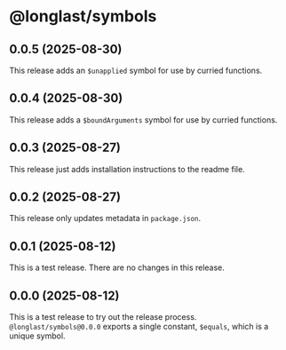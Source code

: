 # @longlast/symbols

## 0.0.5 (2025-08-30)

This release adds an `$unapplied` symbol for use by curried functions.

## 0.0.4 (2025-08-30)

This release adds a `$boundArguments` symbol for use by curried functions.

## 0.0.3 (2025-08-27)

This release just adds installation instructions to the readme file.

## 0.0.2 (2025-08-27)

This release only updates metadata in `package.json`.

## 0.0.1 (2025-08-12)

This is a test release. There are no changes in this release.

## 0.0.0 (2025-08-12)

This is a test release to try out the release process.
`@longlast/symbols@0.0.0` exports a single constant, `$equals`, which is a
unique symbol.
